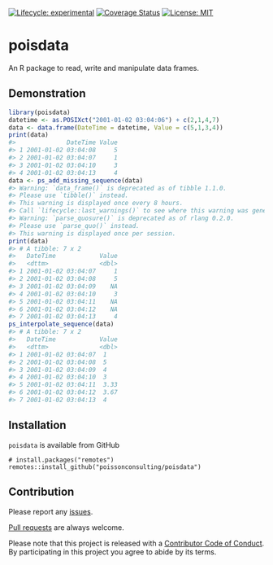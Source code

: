
<!-- README.md is generated from README.Rmd. Please edit that file -->

<!-- badges: start -->

[![Lifecycle:
experimental](https://img.shields.io/badge/lifecycle-experimental-orange.svg)](https://www.tidyverse.org/lifecycle/#experimental)
[![Coverage
Status](https://img.shields.io/codecov/c/github/poissonconsulting/poisdata/master.svg)](https://codecov.io/github/poissonconsulting/poisdata?branch=master)
[![License:
MIT](https://img.shields.io/badge/License-MIT-blue.svg)](https://opensource.org/licenses/MIT)
<!-- badges: end -->

# poisdata

An R package to read, write and manipulate data frames.

## Demonstration

``` r
library(poisdata)
datetime <- as.POSIXct("2001-01-02 03:04:06") + c(2,1,4,7)
data <- data.frame(DateTime = datetime, Value = c(5,1,3,4))
print(data)
#>              DateTime Value
#> 1 2001-01-02 03:04:08     5
#> 2 2001-01-02 03:04:07     1
#> 3 2001-01-02 03:04:10     3
#> 4 2001-01-02 03:04:13     4
data <- ps_add_missing_sequence(data)
#> Warning: `data_frame()` is deprecated as of tibble 1.1.0.
#> Please use `tibble()` instead.
#> This warning is displayed once every 8 hours.
#> Call `lifecycle::last_warnings()` to see where this warning was generated.
#> Warning: `parse_quosure()` is deprecated as of rlang 0.2.0.
#> Please use `parse_quo()` instead.
#> This warning is displayed once per session.
print(data)
#> # A tibble: 7 x 2
#>   DateTime            Value
#>   <dttm>              <dbl>
#> 1 2001-01-02 03:04:07     1
#> 2 2001-01-02 03:04:08     5
#> 3 2001-01-02 03:04:09    NA
#> 4 2001-01-02 03:04:10     3
#> 5 2001-01-02 03:04:11    NA
#> 6 2001-01-02 03:04:12    NA
#> 7 2001-01-02 03:04:13     4
ps_interpolate_sequence(data)
#> # A tibble: 7 x 2
#>   DateTime            Value
#>   <dttm>              <dbl>
#> 1 2001-01-02 03:04:07  1   
#> 2 2001-01-02 03:04:08  5   
#> 3 2001-01-02 03:04:09  4   
#> 4 2001-01-02 03:04:10  3   
#> 5 2001-01-02 03:04:11  3.33
#> 6 2001-01-02 03:04:12  3.67
#> 7 2001-01-02 03:04:13  4
```

## Installation

`poisdata` is available from GitHub

    # install.packages("remotes")
    remotes::install_github("poissonconsulting/poisdata")

## Contribution

Please report any
[issues](https://github.com/poissonconsulting/poisdata/issues).

[Pull requests](https://github.com/poissonconsulting/poisdata/pulls) are
always welcome.

Please note that this project is released with a [Contributor Code of
Conduct](https://github.com/poissonconsulting/poisdata/blob/master/CONDUCT.md).
By participating in this project you agree to abide by its terms.
